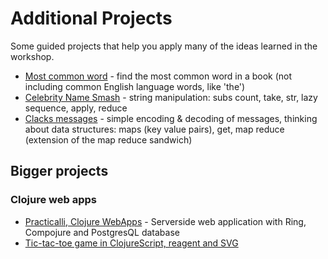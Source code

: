 # Additional Projects

Some guided projects that help you apply many of the ideas learned in the workshop.

* [Most common word](https://clojurebridgelondon.github.io/community-docs/docs/curriculum/most-common-word) - find the most common word in a book (not including common English language words, like 'the')
* [Celebrity Name Smash](celebrity-name-smash.html) - string manipulation: subs count, take, str, lazy sequence, apply, reduce
* [Clacks messages](clacks-messages.html) - simple encoding & decoding of messages, thinking about data structures: maps (key value pairs), get, map reduce  (extension of the map reduce sandwich)


## Bigger projects

### Clojure web apps
* [Practicalli, Clojure WebApps](http://practicalli.github.io/clojure-webapps/) - Serverside web application with Ring, Compojure and PostgresQL database
* [Tic-tac-toe game in ClojureScript, reagent and SVG](http://practicalli.github.io/clojurescript/reagent-projects/tic-tac-toe/)

